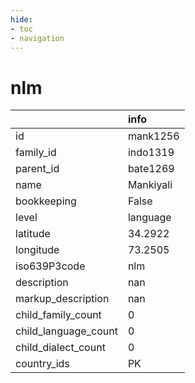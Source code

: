 ```yaml
---
hide:
- toc
- navigation
---
```

# nlm
|                      | info      |
|:---------------------|:----------|
| id                   | mank1256  |
| family_id            | indo1319  |
| parent_id            | bate1269  |
| name                 | Mankiyali |
| bookkeeping          | False     |
| level                | language  |
| latitude             | 34.2922   |
| longitude            | 73.2505   |
| iso639P3code         | nlm       |
| description          | nan       |
| markup_description   | nan       |
| child_family_count   | 0         |
| child_language_count | 0         |
| child_dialect_count  | 0         |
| country_ids          | PK        |